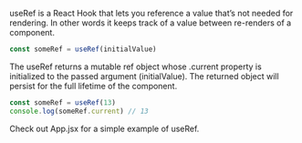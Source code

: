 useRef is a React Hook that lets you reference a value that’s not needed for rendering.
In other words it keeps track of a value between re-renders of a component.
```javascript
const someRef = useRef(initialValue)
```
The useRef returns a mutable ref object whose .current property is initialized to the passed argument (initialValue). The returned object will persist for the full lifetime of the component.
```javascript
const someRef = useRef(13)
console.log(someRef.current) // 13
```

Check out App.jsx for a simple example of useRef.

